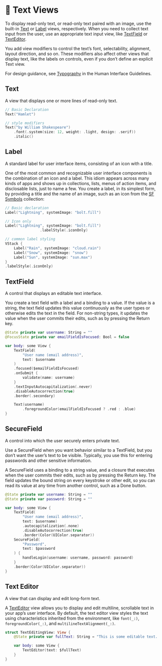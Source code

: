 # 🧠 Text Views

To display read-only text, or read-only text paired with an image, use the built-in [Text](https://developer.apple.com/documentation/swiftui/text) or [Label](https://developer.apple.com/documentation/swiftui/label) views, respectively. When you need to collect text input from the user, use an appropriate text input view, like [TextField](https://developer.apple.com/documentation/swiftui/textfield) or [TextEditor](https://developer.apple.com/documentation/swiftui/texteditor).

You add view modifiers to control the text’s font, selectability, alignment, layout direction, and so on. These modifiers also affect other views that display text, like the labels on controls, even if you don’t define an explicit Text view.

For design guidance, see [Typography](https://developer.apple.com/design/human-interface-guidelines/foundations/typography) in the Human Interface Guidelines.

## Text

A view that displays one or more lines of read-only text.

```swift
// Basic Declaration
Text("Hamlet")

// style modifiers
Text("by William Shakespeare")
    .font(.system(size: 12, weight: .light, design: .serif))
    .italic()
```

## Label

A standard label for user interface items, consisting of an icon with a title.

One of the most common and recognizable user interface components is the combination of an icon and a label. This idiom appears across many kinds of apps and shows up in collections, lists, menus of action items, and disclosable lists, just to name a few. You create a label, in its simplest form, by providing a title and the name of an image, such as an icon from the [SF Symbols](https://developer.apple.com/design/human-interface-guidelines/foundations/sf-symbols) collection:

```swift
// Basic declaration
Label("Lightning", systemImage: "bolt.fill")

// Icon only
Label("Lightning", systemImage: "bolt.fill")
                .labelStyle(.iconOnly)

// common label styling
VStack {
    Label("Rain", systemImage: "cloud.rain")
    Label("Snow", systemImage: "snow")
    Label("Sun", systemImage: "sun.max")
}
.labelStyle(.iconOnly)
```

## TextField

A control that displays an editable text interface.

You create a text field with a label and a binding to a value. If the value is a string, the text field updates this value continuously as the user types or otherwise edits the text in the field. For non-string types, it updates the value when the user commits their edits, such as by pressing the Return key.

```swift
@State private var username: String = ""
@FocusState private var emailFieldIsFocused: Bool = false

var body: some View {
    TextField(
        "User name (email address)",
        text: $username
    )
    .focused($emailFieldIsFocused)
    .onSubmit {
        validate(name: username)
    }
    .textInputAutocapitalization(.never)
    .disableAutocorrection(true)
    .border(.secondary)

    Text(username)
        .foregroundColor(emailFieldIsFocused ? .red : .blue)
}
```

## SecureField

A control into which the user securely enters private text.

Use a SecureField when you want behavior similar to a TextField, but you don’t want the user’s text to be visible. Typically, you use this for entering passwords and other sensitive information.

A SecureField uses a binding to a string value, and a closure that executes when the user commits their edits, such as by pressing the Return key. The field updates the bound string on every keystroke or other edit, so you can read its value at any time from another control, such as a Done button.

```swift
@State private var username: String = ""
@State private var password: String = ""

var body: some View {
    TextField(
        "User name (email address)",
        text: $username)
        .autocapitalization(.none)
        .disableAutocorrection(true)
        .border(Color(UIColor.separator))
    SecureField(
        "Password",
        text: $password
    ) {
        handleLogin(username: username, password: password)
    }
    .border(Color(UIColor.separator))
}
```

## Text Editor

A view that can display and edit long-form text.

A [TextEditor](https://developer.apple.com/documentation/swiftui/texteditor) view allows you to display and edit multiline, scrollable text in your app’s user interface. By default, the text editor view styles the text using characteristics inherited from the environment, like `font(_:)`, `foregroundColor(_:)`, and `multilineTextAlignment(_:)`.

```swift
struct TextEditingView: View {
    @State private var fullText: String = "This is some editable text..."

    var body: some View {
        TextEditor(text: $fullText)
    }
}
```
